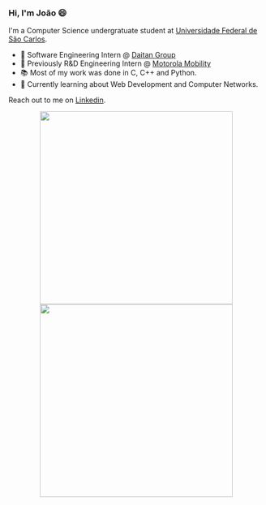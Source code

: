 ### Hi, I'm João 😄 
I'm a Computer Science undergratuate student at [Universidade Federal de São Carlos](https://www2.ufscar.br/).

- 💼  Software Engineering Intern @ [Daitan Group](https://www.daitan.com/)
- 📱  Previously R&D Engineering Intern @ [Motorola Mobility](https://motorola.com/)
- 📚  Most of my work was done in C, C++ and Python.
- 📓  Currently learning about Web Development and Computer Networks.

Reach out to me on [Linkedin](https://www.linkedin.com/in/joaovicmendes/).

<center>
  <img width="380px" src="https://github-readme-stats.vercel.app/api/top-langs/?username=joaovicmendes&hide=html,tex,Jupyter Notebook, css,java&layout=compact&theme=buefy"/>
  <img width="380" src="https://github-readme-stats.vercel.app/api?username=joaovicmendes&theme=buefy"/>
</center>

<!--
**joaovicmendes/joaovicmendes** is a ✨ _special_ ✨ repository because its `README.md` (this file) appears on your GitHub profile.

Here are some ideas to get you started:

- 🔭 I’m currently working on ...
- 🌱 I’m currently learning ...
- 👯 I’m looking to collaborate on ...
- 🤔 I’m looking for help with ...
- 💬 Ask me about ...
- 📫 How to reach me: ...
- 😄 Pronouns: ...
- ⚡ Fun fact: ...
-->
